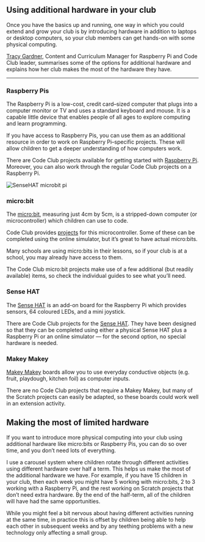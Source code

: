 
## Using additional hardware in your club

Once you have the basics up and running, one way in which you could extend and grow your club is by introducing hardware in addition to laptops or desktop computers, so your club members can get hands-on with some physical computing.

[Tracy Gardner](https://www.futurelearn.com/profiles/5024498), Content and Curriculum Manager for Raspberry Pi and Code Club leader, summarises some of the options for additional hardware and explains how her club makes the most of the hardware they have.

* * *

### Raspberry Pis
The Raspberry Pi is a low-cost, credit card–sized computer that plugs into a computer monitor or TV and uses a standard keyboard and mouse. It is a capable little device that enables people of all ages to explore computing and learn programming.

If you have access to Raspberry Pis, you can use them as an additional resource in order to work on Raspberry Pi–specific projects. These will allow children to get a deeper understanding of how computers work.

There are Code Club projects available for getting started with [Raspberry Pi](https://projects.raspberrypi.org/en/codeclub/raspberry-pi). Moreover, you can also work through the regular Code Club projects on a Raspberry Pi.

![SenseHAT microbit pi](https://s3-eu-west-1.amazonaws.com/rpf-futurelearn/CC+vol+training+/HATbitPi.jpg)

### micro:bit
The [micro:bit](http://microbit.org/guide/), measuring just 4cm by 5cm, is a stripped-down computer (or microcontroller) which children can use to code.

Code Club provides [projects](https://projects.raspberrypi.org/en/codeclub/microbit) for this microcontroller. Some of these can be completed using the online simulator, but it’s great to have actual micro:bits.

Many schools are using micro:bits in their lessons, so if your club is at a school, you may already have access to them.

The Code Club micro:bit projects make use of a few additional (but readily available) items, so check the individual guides to see what you’ll need.

### Sense HAT
The [Sense HAT](https://www.raspberrypi.org/blog/sense-hat-projects/) is an add-on board for the Raspberry Pi which provides sensors, 64 coloured LEDs, and a mini joystick.

There are Code Club projects for the [Sense HAT](https://projects.raspberrypi.org/en/codeclub/sense-hat). They have been designed so that they can be completed using either a physical Sense HAT plus a Raspberry Pi or an online simulator — for the second option, no special hardware is needed.

### Makey Makey
[Makey Makey](https://www.makeymakey.com/) boards allow you to use everyday conductive objects (e.g. fruit, playdough, kitchen foil) as computer inputs.

There are no Code Club projects that require a Makey Makey, but many of the Scratch projects can easily be adapted, so these boards could work well in an extension activity.

## Making the most of limited hardware
If you want to introduce more physical computing into your club using additional hardware like micro:bits or Raspberry Pis, you can do so over time, and you don’t need lots of everything.

I use a carousel system where children rotate through different activities using different hardware over half a term. This helps us make the most of the additional hardware we have. For example, if you have 15 children in your club, then each week you might have 5 working with micro:bits, 2 to 3 working with a Raspberry Pi, and the rest working on Scratch projects that don’t need extra hardware. By the end of the half-term, all of the children will have had the same opportunities.

While you might feel a bit nervous about having different activities running at the same time, in practice this is offset by children being able to help each other in subsequent weeks and by any teething problems with a new technology only affecting a small group.
